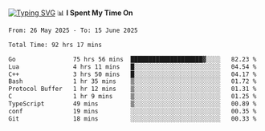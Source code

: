 <a href="https://git.io/typing-svg"><img src="https://readme-typing-svg.demolab.com?font=Fira+Code&weight=700&size=35&pause=2000&center=true&random=false&width=1000&height=250&lines=%F0%9D%98%9B%F0%9D%98%A9%F0%9D%98%A6+%F0%9D%98%AD%F0%9D%98%AA%F0%9D%98%A7%F0%9D%98%A6+%F0%9D%98%B0%F0%9D%98%A7+%F0%9D%98%B5%F0%9D%98%A9%F0%9D%98%AA%F0%9D%98%B4+%F0%9D%98%B8%F0%9D%98%B0%F0%9D%98%B3%F0%9D%98%AD%F0%9D%98%A5+%F0%9D%98%AA%F0%9D%98%B4+%F0%9D%98%B0%F0%9D%98%AF%F0%9D%98%AD%F0%9D%98%BA+%F0%9D%98%B5%F0%9D%98%A9%F0%9D%98%A6+%F0%9D%98%A6%F0%9D%98%AF%F0%9D%98%AB%F0%9D%98%B0%F0%9D%98%BA%F0%9D%98%AE%F0%9D%98%A6%F0%9D%98%AF%F0%9D%98%B5+%F0%9D%98%B0%F0%9D%98%A7+%F0%9D%98%A5%F0%9D%98%A6%F0%9D%98%A4%F0%9D%98%A6%F0%9D%98%B1%F0%9D%98%B5%F0%9D%98%AA%F0%9D%98%B0%F0%9D%98%AF" alt="Typing SVG" /></a>
📊 **I Spent My Time On** 

<!--START_SECTION:waka-->

```txt
From: 26 May 2025 - To: 15 June 2025

Total Time: 92 hrs 17 mins

Go                75 hrs 56 mins  ████████████████████▓░░░░   82.23 %
Lua               4 hrs 11 mins   █░░░░░░░░░░░░░░░░░░░░░░░░   04.54 %
C++               3 hrs 50 mins   █░░░░░░░░░░░░░░░░░░░░░░░░   04.17 %
Bash              1 hr 35 mins    ▒░░░░░░░░░░░░░░░░░░░░░░░░   01.72 %
Protocol Buffer   1 hr 12 mins    ▒░░░░░░░░░░░░░░░░░░░░░░░░   01.31 %
C                 1 hr 9 mins     ▒░░░░░░░░░░░░░░░░░░░░░░░░   01.25 %
TypeScript        49 mins         ▒░░░░░░░░░░░░░░░░░░░░░░░░   00.89 %
conf              19 mins         ░░░░░░░░░░░░░░░░░░░░░░░░░   00.35 %
Git               18 mins         ░░░░░░░░░░░░░░░░░░░░░░░░░   00.33 %
```

<!--END_SECTION:waka-->
